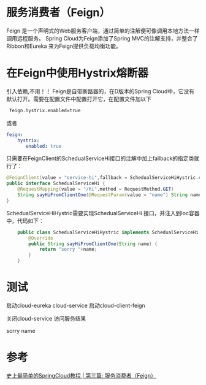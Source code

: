 # 服务消费者（Feign）

Feign 是一个声明式的Web服务客户端，通过简单的注解便可像调用本地方法一样调用远程服务。
Spring Cloud为Feign添加了Spring MVC的注解支持，并整合了Ribbon和Eureka 来为Feign提供负载均衡功能。


# 在Feign中使用Hystrix熔断器
引入依赖,不用！！
Feign是自带断路器的，在D版本的Spring Cloud中，它没有默认打开。需要在配置文件中配置打开它，在配置文件加以下
```xml
 feign.hystrix.enabled=true
```
或者
```yml
feign:
    hystrix:
       enabled: true
```

只需要在FeignClient的SchedualServiceHi接口的注解中加上fallback的指定类就行了：
```java
@FeignClient(value = "service-hi",fallback = SchedualServiceHiHystric.class)
public interface SchedualServiceHi {
    @RequestMapping(value = "/hi",method = RequestMethod.GET)
    String sayHiFromClientOne(@RequestParam(value = "name") String name);
}
```

SchedualServiceHiHystric需要实现SchedualServiceHi 接口，并注入到Ioc容器中，代码如下：

```java
    public class SchedualServiceHiHystric implements SchedualServiceHi {
        @Override
        public String sayHiFromClientOne(String name) {
            return "sorry "+name;
        }
    }
```


# 测试
启动cloud-eureka cloud-service
启动cloud-client-feign

关闭cloud-service
访问服务结果

sorry name
# 参考
[史上最简单的SpringCloud教程 | 第三篇: 服务消费者（Feign）](https://blog.csdn.net/forezp/article/details/69808079)